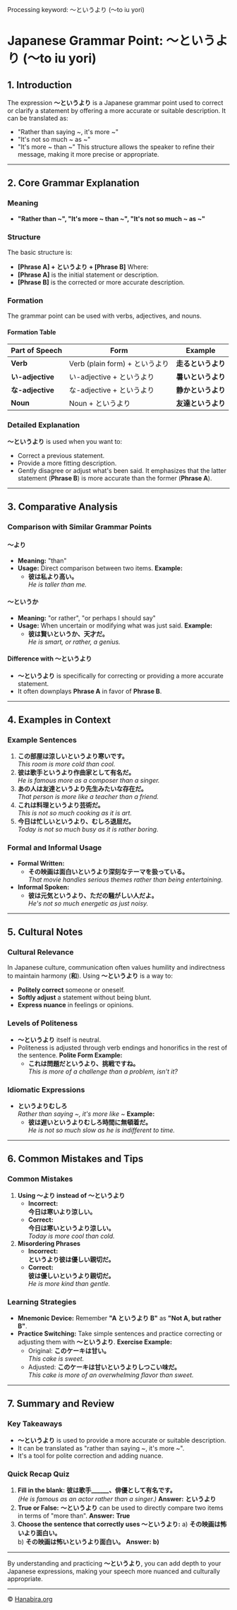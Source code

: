 Processing keyword: ～というより (〜to iu yori)
# Japanese Grammar Point: ～というより (〜to iu yori)

## 1. Introduction
The expression **～というより** is a Japanese grammar point used to correct or clarify a statement by offering a more accurate or suitable description. It can be translated as:
- "Rather than saying ~, it's more ~"
- "It's not so much ~ as ~"
- "It's more ~ than ~"
This structure allows the speaker to refine their message, making it more precise or appropriate.

---
## 2. Core Grammar Explanation
### Meaning
- **"Rather than ~", "It's more ~ than ~", "It's not so much ~ as ~"**
### Structure
The basic structure is:
- **[Phrase A] + というより + [Phrase B]**
Where:
- **[Phrase A]** is the initial statement or description.
- **[Phrase B]** is the corrected or more accurate description.
### Formation
The grammar point can be used with verbs, adjectives, and nouns.
#### Formation Table
| Part of Speech | Form                             | Example                                 |
|----------------|----------------------------------|-----------------------------------------|
| **Verb**       | Verb (plain form) + というより   | **走るというより**                      |
| **い-adjective** | い-adjective + というより        | **暑いというより**                      |
| **な-adjective** | な-adjective + というより        | **静かというより**                      |
| **Noun**       | Noun + というより                 | **友達というより**                      |
### Detailed Explanation
**～というより** is used when you want to:
- Correct a previous statement.
- Provide a more fitting description.
- Gently disagree or adjust what's been said.
It emphasizes that the latter statement (**Phrase B**) is more accurate than the former (**Phrase A**).
---
## 3. Comparative Analysis
### Comparison with Similar Grammar Points
#### **～より**
- **Meaning:** "than"
- **Usage:** Direct comparison between two items.
  **Example:**
  - **彼は私より高い。**  
    *He is taller than me.*
#### **～というか**
- **Meaning:** "or rather", "or perhaps I should say"
- **Usage:** When uncertain or modifying what was just said.
  **Example:**
  - **彼は賢いというか、天才だ。**  
    *He is smart, or rather, a genius.*
#### **Difference with ～というより**
- **～というより** is specifically for correcting or providing a more accurate statement.
- It often downplays **Phrase A** in favor of **Phrase B**.
---
## 4. Examples in Context
### Example Sentences
1. **この部屋は涼しいというより寒いです。**  
   *This room is more cold than cool.*
2. **彼は歌手というより作曲家として有名だ。**  
   *He is famous more as a composer than a singer.*
3. **あの人は友達というより先生みたいな存在だ。**  
   *That person is more like a teacher than a friend.*
4. **これは料理というより芸術だ。**  
   *This is not so much cooking as it is art.*
5. **今日は忙しいというより、むしろ退屈だ。**  
   *Today is not so much busy as it is rather boring.*
### Formal and Informal Usage
- **Formal Written:**
  - **その映画は面白いというより深刻なテーマを扱っている。**  
    *That movie handles serious themes rather than being entertaining.*
- **Informal Spoken:**
  - **彼は元気というより、ただの騒がしい人だよ。**  
    *He's not so much energetic as just noisy.*
---
## 5. Cultural Notes
### Cultural Relevance
In Japanese culture, communication often values humility and indirectness to maintain harmony (**和**). Using **～というより** is a way to:
- **Politely correct** someone or oneself.
- **Softly adjust** a statement without being blunt.
- **Express nuance** in feelings or opinions.
### Levels of Politeness
- **～というより** itself is neutral.
- Politeness is adjusted through verb endings and honorifics in the rest of the sentence.
  **Polite Form Example:**
  - **これは問題だというより、挑戦ですね。**  
    *This is more of a challenge than a problem, isn't it?*
### Idiomatic Expressions
- **というよりむしろ**  
  *Rather than saying ~, it's more like ~*
  **Example:**
  - **彼は遅いというよりむしろ時間に無頓着だ。**  
    *He is not so much slow as he is indifferent to time.*
---
## 6. Common Mistakes and Tips
### Common Mistakes
1. **Using ～より instead of ～というより**
   - **Incorrect:**  
     **今日は寒いより涼しい。**
   - **Correct:**  
     **今日は寒いというより涼しい。**  
     *Today is more cool than cold.*
2. **Misordering Phrases**
   - **Incorrect:**  
     **というより彼は優しい親切だ。**
   - **Correct:**  
     **彼は優しいというより親切だ。**  
     *He is more kind than gentle.*
### Learning Strategies
- **Mnemonic Device:** Remember **"A というより B"** as **"Not A, but rather B"**.
- **Practice Switching:** Take simple sentences and practice correcting or adjusting them with **～というより**.
  **Exercise Example:**
  - Original: **このケーキは甘い。**  
    *This cake is sweet.*
  - Adjusted: **このケーキは甘いというよりしつこい味だ。**  
    *This cake is more of an overwhelming flavor than sweet.*
---
## 7. Summary and Review
### Key Takeaways
- **～というより** is used to provide a more accurate or suitable description.
- It can be translated as "rather than saying ~, it's more ~".
- It's a tool for polite correction and adding nuance.
### Quick Recap Quiz
1. **Fill in the blank:**
   **彼は歌手______、俳優として有名です。**  
   *(He is famous as an actor rather than a singer.)*
   **Answer:** **というより**
2. **True or False:**
   **～というより** can be used to directly compare two items in terms of "more than".
   **Answer:** **True**
3. **Choose the sentence that correctly uses ～というより:**
   a) **その映画は怖いより面白い。**  
   b) **その映画は怖いというより面白い。**
   **Answer:** **b)**
---
By understanding and practicing **～というより**, you can add depth to your Japanese expressions, making your speech more nuanced and culturally appropriate.


---

© [Hanabira.org](https://hanabira.org)
